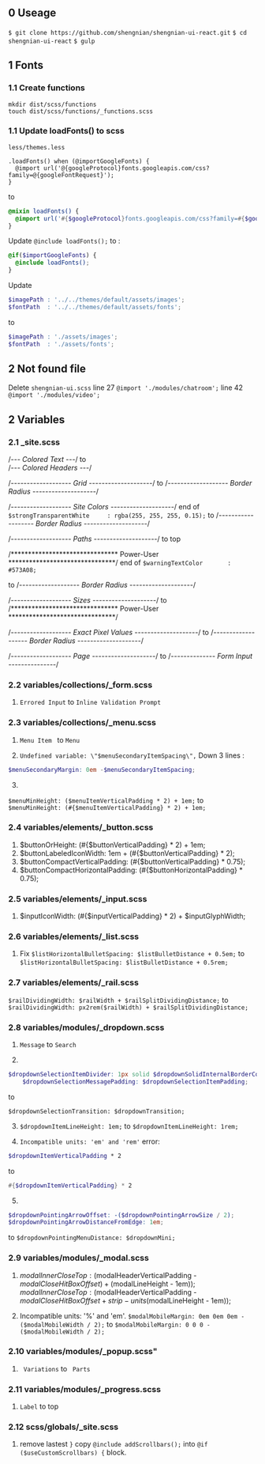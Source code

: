 ## 0 Useage
`$ git clone https://github.com/shengnian/shengnian-ui-react.git`
`$ cd shengnian-ui-react`
`$ gulp`

## 1 Fonts

### 1.1 Create functions
```
mkdir dist/scss/functions
touch dist/scss/functions/_functions.scss
```

### 1.1 Update loadFonts() to scss
`less/themes.less`

```less
.loadFonts() when (@importGoogleFonts) {
  @import url('@{googleProtocol}fonts.googleapis.com/css?family=@{googleFontRequest}');
}
```

to 

```scss
@mixin loadFonts() {
  @import url('#{$googleProtocol}fonts.googleapis.com/css?family=#{$googleFontRequest}');
}
```

Update `@include loadFonts();` to :

```scss
@if($importGoogleFonts) {
  @include loadFonts();
}
```

Update 
```scss
$imagePath : '../../themes/default/assets/images';
$fontPath  : '../../themes/default/assets/fonts';
```
to 

```scss
$imagePath : './assets/images';
$fontPath  : './assets/fonts';
```

## 2 Not found file

Delete `shengnian-ui.scss`
line 27 `@import './modules/chatroom';`
line 42 `@import './modules/video';`

## 2 Variables 

### 2.1 _site.scss
/*--- Colored Text ---*/  to  
/*--- Colored Headers ---*/


/*-------------------
        Grid
--------------------*/
to 
/*-------------------
    Border Radius
--------------------*/

/*-------------------
      Site Colors
--------------------*/
end of `$strongTransparentWhite     : rgba(255, 255, 255, 0.15);`
to 
/*-------------------
    Border Radius
--------------------*/

/*-------------------
        Paths
--------------------*/
to top

/*******************************
           Power-User
*******************************/
end of `$warningTextColor       : #573A08;`

to 
/*-------------------
    Border Radius
--------------------*/


/*-------------------
        Sizes
--------------------*/
to 
/*******************************
           Power-User
*******************************/


/*-------------------
  Exact Pixel Values
--------------------*/
to 
/*-------------------
    Border Radius
--------------------*/


/*-------------------
        Page
--------------------*/
to 
/*--------------
   Form Input
---------------*/

### 2.2 variables/collections/_form.scss

1.  `Errored Input` to `Inline Validation Prompt`


### 2.3 variables/collections/_menu.scss

1. `Menu Item ` to `Menu`

2. `Undefined variable: \"$menuSecondaryItemSpacing\",`
Down 3 lines :  
```scss
$menuSecondaryMargin: 0em -$menuSecondaryItemSpacing;
```

3. 
`$menuMinHeight: ($menuItemVerticalPadding * 2) + 1em;`
to
`$menuMinHeight: (#{$menuItemVerticalPadding} * 2) + 1em;` 


### 2.4 variables/elements/_button.scss
1. $buttonOrHeight: (#{$buttonVerticalPadding} * 2) + 1em;
2. $buttonLabeledIconWidth: 1em + (#{$buttonVerticalPadding} * 2);
3. $buttonCompactVerticalPadding: (#{$buttonVerticalPadding} * 0.75);
4. $buttonCompactHorizontalPadding: (#{$buttonHorizontalPadding} * 0.75);

### 2.5 variables/elements/_input.scss
1. $inputIconWidth: (#{$inputVerticalPadding} * 2) + $inputGlyphWidth;

### 2.6 variables/elements/_list.scss

1. Fix 
`$listHorizontalBulletSpacing: $listBulletDistance + 0.5em;` to `$listHorizontalBulletSpacing: $listBulletDistance + 0.5rem;`

### 2.7 variables/elements/_rail.scss

`$railDividingWidth: $railWidth + $railSplitDividingDistance;`
to
`$railDividingWidth: px2rem($railWidth) + $railSplitDividingDistance;`

### 2.8 variables/modules/_dropdown.scss
1. `Message` to `Search`

2. 
```scss
$dropdownSelectionItemDivider: 1px solid $dropdownSolidInternalBorderColor;
    $dropdownSelectionMessagePadding: $dropdownSelectionItemPadding;
```
 to 
 
 `$dropdownSelectionTransition: $dropdownTransition;`
 
3. `$dropdownItemLineHeight: 1em;` to `$dropdownItemLineHeight: 1rem;` 

4. `Incompatible units: 'em' and 'rem'` error: 
```scss
$dropdownItemVerticalPadding * 2
``` 
to 
```scss
#{$dropdownItemVerticalPadding} * 2
```

5. 
```scss
$dropdownPointingArrowOffset: -($dropdownPointingArrowSize / 2);
$dropdownPointingArrowDistanceFromEdge: 1em;
```
to 
`$dropdownPointingMenuDistance: $dropdownMini;`


### 2.9 variables/modules/_modal.scss

1. $modalInnerCloseTop: ($modalHeaderVerticalPadding - $modalCloseHitBoxOffset) + ($modalLineHeight - 1em)); 
$modalInnerCloseTop: ($modalHeaderVerticalPadding - $modalCloseHitBoxOffset + strip-units($modalLineHeight - 1em));

2. Incompatible units: '%' and 'em'.
`$modalMobileMargin: 0em 0em 0em -($modalMobileWidth / 2);` to 
`$modalMobileMargin: 0 0 0 -($modalMobileWidth / 2);`

### 2.10 variables/modules/_popup.scss"

1. ` Variations` to ` Parts`


### 2.11 variables/modules/_progress.scss
1. `Label` to top 


### 2.12 scss/globals/_site.scss

1. remove lastest `}` copy  `@include addScrollbars();`
into `@if ($useCustomScrollbars) {` block.
